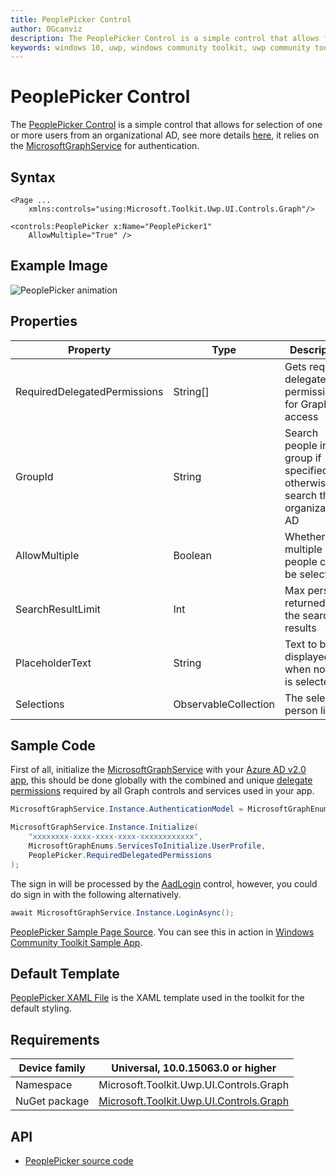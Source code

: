```yaml
---
title: PeoplePicker Control
author: OGcanviz
description: The PeoplePicker Control is a simple control that allows for selection of one or more users from an organizational AD.
keywords: windows 10, uwp, windows community toolkit, uwp community toolkit, uwp toolkit, PeoplePicker Control
---
```


# PeoplePicker Control

The [PeoplePicker Control](https://docs.microsoft.com/dotnet/api/microsoft.toolkit.uwp.ui.controls.graph.peoplepicker) is a simple control that allows for selection of one or more users from an organizational AD, see more details [here](https://developer.microsoft.com/en-us/graph/docs/concepts/people_example), it relies on the [MicrosoftGraphService](../services/MicrosoftGraph.md) for authentication.

## Syntax

```xaml
<Page ...
    xmlns:controls="using:Microsoft.Toolkit.Uwp.UI.Controls.Graph"/>

<controls:PeoplePicker x:Name="PeoplePicker1"
    AllowMultiple="True" />
```

## Example Image

![PeoplePicker animation](../resources/images/Graph/PeoplePicker.png)

## Properties

|           Property           |             Type             |                                    Description                                    |
|------------------------------|------------------------------|-----------------------------------------------------------------------------------|
| RequiredDelegatedPermissions |           String[]           |             Gets required delegated permissions for Graph API access              |
|           GroupId            |            String            | Search people in this group if specified, otherwise, search the organizational AD |
|        AllowMultiple         |           Boolean            |                      Whether multiple people can be selected                      |
|      SearchResultLimit       |             Int              |                     Max person returned in the search results                     |
|       PlaceholderText        |            String            |                   Text to be displayed when no user is selected                   |
|          Selections          | ObservableCollection<Person> |                             The selected person list                              |

## Sample Code

First of all, initialize the [MicrosoftGraphService](../services/MicrosoftGraph.md) with your [Azure AD v2.0 app](https://docs.microsoft.com/en-us/azure/active-directory/develop/active-directory-v2-app-registration), this should be done globally with the combined and unique [delegate permissions](https://docs.microsoft.com/en-us/azure/active-directory/develop/active-directory-v2-scopes) required by all Graph controls and services used in your app.

```c#
MicrosoftGraphService.Instance.AuthenticationModel = MicrosoftGraphEnums.AuthenticationModel.V2;

MicrosoftGraphService.Instance.Initialize(
    "xxxxxxxx-xxxx-xxxx-xxxx-xxxxxxxxxxxx",
    MicrosoftGraphEnums.ServicesToInitialize.UserProfile,
    PeoplePicker.RequiredDelegatedPermissions
);
```

The sign in will be processed by the [AadLogin](AadLogin.md) control, however, you could do sign in with the following alternatively.

```c#
await MicrosoftGraphService.Instance.LoginAsync();
```

[PeoplePicker Sample Page Source](https://github.com/Microsoft/WindowsCommunityToolkit/tree/master/Microsoft.Toolkit.Uwp.SampleApp/SamplePages/PeoplePicker). You can see this in action in [Windows Community Toolkit Sample App](https://www.microsoft.com/store/apps/9NBLGGH4TLCQ).

## Default Template 

[PeoplePicker XAML File](https://github.com/Microsoft/WindowsCommunityToolkit/blob/master/Microsoft.Toolkit.Uwp.UI.Controls.Graph/PeoplePicker/PeoplePicker.xaml) is the XAML template used in the toolkit for the default styling.

## Requirements

| Device family | Universal, 10.0.15063.0 or higher |
| -- | -- |
| Namespace | Microsoft.Toolkit.Uwp.UI.Controls.Graph |
| NuGet package | [Microsoft.Toolkit.Uwp.UI.Controls.Graph](https://www.nuget.org/packages/Microsoft.Toolkit.Uwp.UI.Controls.Graph/) |

## API

* [PeoplePicker source code](https://github.com/Microsoft/WindowsCommunityToolkit/tree/master/Microsoft.Toolkit.Uwp.UI.Controls.Graph/PeoplePicker)
